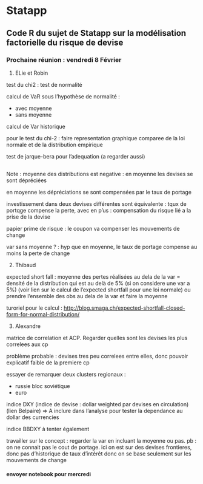 # Statapp
## Code R du sujet de Statapp sur la modélisation factorielle du risque de devise 

### Prochaine réunion : vendredi 8 Février 

1) ELie et Robin 

test du chi2 : test de normalité

calcul de VaR  sous l’hypothèse de normalité : 
- avec moyenne
- sans moyenne

calcul de Var historique

pour le test du chi-2 : faire representation graphique comparee de la loi normale et de la distribution empirique

test de jarque-bera pour l’adequation (a regarder aussi)

## 

Note : moyenne des distributions est negative : en moyenne les devises se sont dépréciées 

en moyenne les dépréciations se sont compensées par le taux de portage

investissement dans deux devises différentes sont équivalente : tqux de portqge compense la perte, avec en p’us : compensation du risque lié a la prise de la devise 

papier prime de risque :
le coupon va compenser les mouvements de change

var sans moyenne ? : hyp que en moyenne, le taux de portage compense au moins la perte de change 

2) Thibaud

expected short fall : moyenne des pertes réalisées au dela de la var = densité de la distribution qui est au delà de 5% (si on considere une var a 5%) (voir lien sur le calcul de l’expected shortfall pour une loi normale) ou prendre l’ensemble des obs au dela de la var et faire la moyenne

turoriel pour le calcul : http://blog.smaga.ch/expected-shortfall-closed-form-for-normal-distribution/
 

 3) Alexandre
 
 matrice de correlation et ACP. Regarder quelles sont les devises les plus correlees aux cp 

problème probable : devises tres peu correlees entre elles, donc pouvoir explicatif faible de la premiere cp

 essayer de remarquer deux clusters regionaux :
- russie bloc soviétique 
- euro

indice DXY (indice de devise : dollar weighted par devises en circulation) (lien Belpaire) => A inclure dans l’analyse pour tester la dependance au dollar des currencies 

indice BBDXY à tenter également

travailler sur le concept : regarder la var en incluant la moyenne ou pas. 
pb : on ne connait pas le cout de portage. ici on est sur des devises frontieres, donc pas d’historique de taux d’intérêt donc on se base seulement sur les mouvements de change 

#### envoyer notebook pour mercredi

